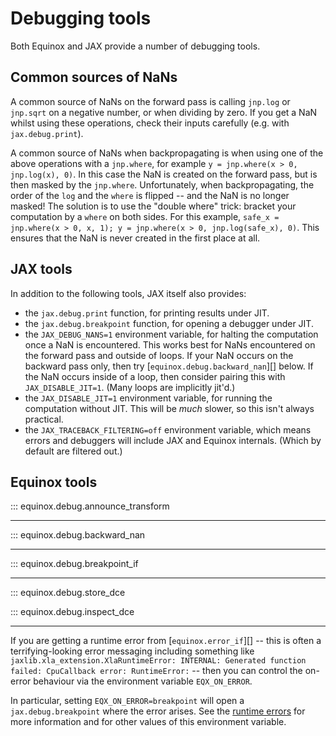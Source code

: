 # Debugging tools

Both Equinox and JAX provide a number of debugging tools.

## Common sources of NaNs

A common source of NaNs on the forward pass is calling `jnp.log` or `jnp.sqrt` on a negative number, or when dividing by zero. If you get a NaN whilst using these operations, check their inputs carefully (e.g. with `jax.debug.print`).

A common source of NaNs when backpropagating is when using one of the above operations with a `jnp.where`, for example `y = jnp.where(x > 0, jnp.log(x), 0)`. In this case the NaN is created on the forward pass, but is then masked by the `jnp.where`. Unfortunately, when backpropagating, the order of the `log` and the `where` is flipped -- and the NaN is no longer masked! The solution is to use the "double where" trick: bracket your computation by a `where` on both sides. For this example, `safe_x = jnp.where(x > 0, x, 1); y = jnp.where(x > 0, jnp.log(safe_x), 0)`. This ensures that the NaN is never created in the first place at all.

## JAX tools

In addition to the following tools, JAX itself also provides:

- the `jax.debug.print` function, for printing results under JIT.
- the `jax.debug.breakpoint` function, for opening a debugger under JIT.
- the `JAX_DEBUG_NANS=1` environment variable, for halting the computation once a NaN is encountered. This works best for NaNs encountered on the forward pass and outside of loops. If your NaN occurs on the backward pass only, then try [`equinox.debug.backward_nan`][] below. If the NaN occurs inside of a loop, then consider pairing this with `JAX_DISABLE_JIT=1`. (Many loops are implicitly jit'd.)
- the `JAX_DISABLE_JIT=1` environment variable, for running the computation without JIT. This will be *much* slower, so this isn't always practical.
- the `JAX_TRACEBACK_FILTERING=off` environment variable, which means errors and debuggers will include JAX and Equinox internals. (Which by default are filtered out.)

## Equinox tools

::: equinox.debug.announce_transform

---

::: equinox.debug.backward_nan

---

::: equinox.debug.breakpoint_if

---

::: equinox.debug.store_dce

::: equinox.debug.inspect_dce

---

If you are getting a runtime error from [`equinox.error_if`][] -- this is often a terrifying-looking error messaging including something like `jaxlib.xla_extension.XlaRuntimeError: INTERNAL: Generated function failed: CpuCallback error: RuntimeError:` -- then you can control the on-error behaviour via the environment variable `EQX_ON_ERROR`.

In particular, setting `EQX_ON_ERROR=breakpoint` will open a `jax.debug.breakpoint` where the error arises. See the [runtime errors](./errors.md) for more information and for other values of this environment variable.
